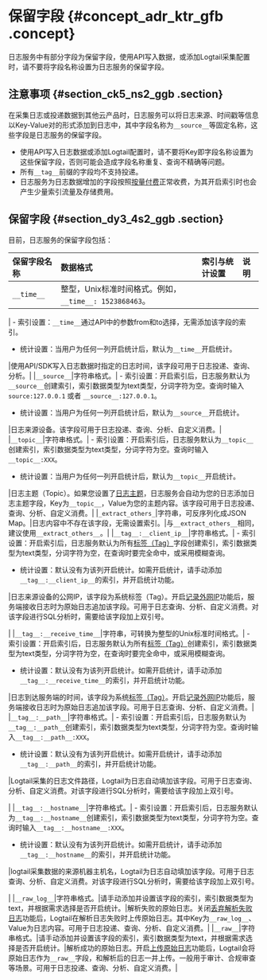 # 保留字段 {#concept_adr_ktr_gfb .concept}

日志服务中有部分字段为保留字段，使用API写入数据，或添加Logtail采集配置时，请不要将字段名称设置为日志服务的保留字段。

## 注意事项 {#section_ck5_ns2_ggb .section}

在采集日志或投递数据到其他云产品时，日志服务可以将日志来源、时间戳等信息以Key-Value对的形式添加到日志中，其中字段名称为`__source__`等固定名称，这些字段是日志服务的保留字段。

-   使用API写入日志数据或添加Logtail配置时，请不要将Key即字段名称设置为这些保留字段，否则可能会造成字段名称重复、查询不精确等问题。
-   所有`__tag__`前缀的字段均不支持投递。
-   日志服务为日志数据增加的字段按照[按量付费](../../../../../intl.zh-CN/产品定价/按量付费.md)正常收费，为其开启索引时也会产生少量索引流量及存储费用。

## 保留字段 {#section_dy3_4s2_ggb .section}

目前，日志服务的保留字段包括：

|保留字段名称|数据格式|索引与统计设置|说明|
|:-----|:---|:------|:-|
|`__time__`|整型，Unix标准时间格式。例如，`__time__: 1523868463`。

| -   索引设置：`__time__`通过API中的参数from和to选择，无需添加该字段的索引。
-   统计设置：当用户为任何一列开启统计后，默认为`__time__`开启统计。

 |使用API/SDK写入日志数据时指定的日志时间，该字段可用于日志投递、查询、分析。|
|`__source__`|字符串格式。| -   索引设置：开启索引后，日志服务默认为`__source__`创建索引，索引数据类型为text类型，分词字符为空。查询时输入`source:127.0.0.1` 或者 `__source__:127.0.0.1`。
-   统计设置：当用户为任何一列开启统计后，默认为`__source__`开启统计。

 |日志来源设备。该字段可用于日志投递、查询、分析、自定义消费。|
|`__topic__`|字符串格式。| -   索引设置：开启索引后，日志服务默认为`__topic__`创建索引，索引数据类型为text类型，分词字符为空。查询时输入`__topic__:XXX`。
-   统计设置：当用户为任何一列开启统计后，默认为`__topic__`开启统计。

 |日志主题（Topic）。如果您设置了[日志主题](intl.zh-CN/用户指南/Logtail采集/文本日志/生成主题.md)，日志服务会自动为您的日志添加日志主题字段，Key为`__topic__`，Value为您的主题内容。该字段可用于日志投递、查询、分析、自定义消费。|
|`_extract_others_`|字符串，可反序列化成JSON Map。|日志内容中不存在该字段，无需设置索引。|与`__extract_others__`相同，建议使用`__extract_others__`。|
|`__tag__:__client_ip__`|字符串格式。| -   索引设置：开启索引后，日志服务默认为所有[标签（Tag）](intl.zh-CN/产品简介/基本概念/日志.md)字段创建索引，索引数据类型为text类型，分词字符为空，在查询时要完全命中，或采用模糊查询。
-   统计设置：默认没有为该列开启统计。如需开启统计，请手动添加`__tag__:__client_ip__`的索引，并开启统计功能。

 |日志来源设备的公网IP，该字段为系统标签（Tag）。开启[记录外网IP](../../../../../intl.zh-CN/用户指南/准备工作/操作Logstore.md)功能后，服务端接收日志时为原始日志追加该字段。可用于日志查询、分析、自定义消费。对该字段进行SQL分析时，需要给该字段加上双引号。

|
|`__tag__:__receive_time__`|字符串，可转换为整型的Unix标准时间格式。| -   索引设置：开启索引后，日志服务默认为所有[标签（Tag）](intl.zh-CN/产品简介/基本概念/日志.md)创建索引，索引数据类型为text类型，分词字符为空，在查询时要完全命中，或采用模糊查询。
-   统计设置：默认没有为该列开启统计。如需开启统计，请手动添加`__tag__:__receive_time__`的索引，并开启统计功能。

 |日志到达服务端的时间，该字段为系统[标签（Tag）](intl.zh-CN/产品简介/基本概念/日志.md)。开启[记录外网IP](../../../../../intl.zh-CN/用户指南/准备工作/操作Logstore.md)功能后，服务端接收日志时为原始日志追加该字段。可用于日志查询、分析、自定义消费。|
|`__tag__:__path__`|字符串格式。| -   索引设置：开启索引后，日志服务默认为`__tag__:__path__`创建索引，索引数据类型为text类型，分词字符为空。查询时输入`__tag__:__path__:XXX`。
-   统计设置：默认没有为该列开启统计。如需开启统计，请手动添加`__tag__:__path__`的索引，并开启统计功能。

 |Logtail采集的日志文件路径，Logtail为日志自动填加该字段。可用于日志查询、分析、自定义消费。对该字段进行SQL分析时，需要给该字段加上双引号。

|
|`__tag__:__hostname__`|字符串格式。| -   索引设置：开启索引后，日志服务默认为`__tag__:__hostname__`创建索引，索引数据类型为text类型，分词字符为空。查询时输入`__tag__:__hostname__:XXX`。
-   统计设置：默认没有为该列开启统计。如需开启统计，请手动添加`__tag__:__hostname__`的索引，并开启统计功能。

 |logtail采集数据的来源机器主机名，Logtail为日志自动填加该字段。可用于日志查询、分析、自定义消费。对该字段进行SQL分析时，需要给该字段加上双引号。

|
|`__raw_log__`|字符串格式。|请手动添加并设置该字段的索引，索引数据类型为text，并根据需求选择是否开启统计。|解析失败的原始日志。关闭[丢弃解析失败日志](../../../../../intl.zh-CN/用户指南/Logtail采集/文本日志/采集文本日志.md#table_eq2_ccc_wdb)功能后，Logtail在解析日志失败时上传原始日志。其中Key为`__raw_log__`、Value为日志内容。可用于日志投递、查询、分析、自定义消费。|
|`__raw__`|字符串格式。|请手动添加并设置该字段的索引，索引数据类型为text，并根据需求选择是否开启统计。|解析成功的原始日志。开启[上传原始日志](../../../../../intl.zh-CN/用户指南/Logtail采集/文本日志/采集文本日志.md#table_eq2_ccc_wdb)功能后，Logtail会将原始日志作为`__raw__`字段，和解析后的日志一并上传。一般用于审计、合规审查等场景。可用于日志投递、查询、分析、自定义消费。|

